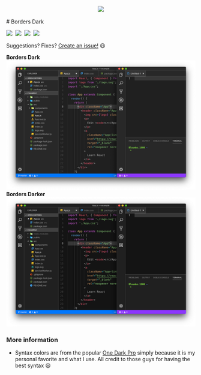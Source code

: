 <p align="center">
    <img src="https://raw.githubusercontent.com/Bloumbs/Borders-Dark/master/icon.png"
        height="170">
</p>
# Borders Dark

<p align="left">
    <a>
        <img src="https://img.shields.io/visual-studio-marketplace/v/bloumbs.borders-dark.svg?style=flat" />&nbsp;</a>
    <a>
        <img src="https://img.shields.io/visual-studio-marketplace/d/bloumbs.borders-dark.svg?colorB=green&style=flat" />&nbsp;</a>
    <a>
        <img src="https://img.shields.io/github/last-commit/bloumbs/borders-dark.svg?colorB=magenta&style=flat" />&nbsp;</a>
    <a>
        <img src="https://img.shields.io/github/issues/bloumbs/borders-dark.svg?colorB=orange&style=flat" />&nbsp;</a>
</p>

Suggestions? Fixes? [Create an issue!](https://github.com/Bloumbs/Borders-Dark/issues) 😃

**Borders Dark**
![Screenshot1](images/borders-dark-combo.png)
**Borders Darker**
![Screenshot1](images/borders-darker-combo.png)

### More information

- Syntax colors are from the popular [One Dark Pro](https://marketplace.visualstudio.com/items?itemName=zhuangtongfa.Material-theme) simply because it is my personal favorite and what I use. All credit to those guys for having the best syntax 😃
